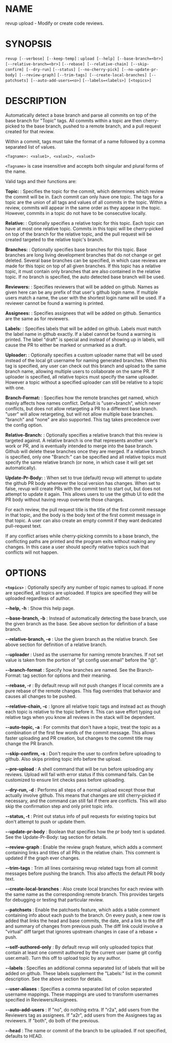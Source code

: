 # NAME

revup upload - Modify or create code reviews.

# SYNOPSIS

`revup [--verbose] [--keep-temp]`
: `upload [--help] [--base-branch=<br>] [--relative-branch=<br>]`
`[--rebase] [--relative-chain] [--skip-confirm] [--dry-run]`
`[--status] [--no-cherry-pick] [--no-update-pr-body] [--review-graph]`
`[--trim-tags] [--create-local-branches] [--patchsets] [--auto-add-users=<o>]`
`[--labels=<labels>] [<topics>]`

# DESCRIPTION

Automatically detect a base branch and parse all commits on top
of the base branch for "Topic" tags. All commits within a topic
are then cherry-picked to the base branch, pushed to a remote
branch, and a pull request created for that review.

Within a commit, tags must take the format of a name followed
by a comma separated list of values.

    <Tagname>: <value1>, <value2>, <value3>

`<Tagname>` is case insensitive and accepts both singular and plural
forms of the name.

Valid tags and their functions are:

**Topic:**
: Specifies the topic for the commit, which determines which review
the commit will be in. Each commit can only have one topic. The tags
for a topic are the union of all tags and values of all commits in the
topic. Within a review, commits will appear in the same order as they
appear in the topic. However, commits in a topic do not have to be
consecutive locally.

**Relative:**
: Optionally specifies a relative topic for this topic. Each topic can
have at most one relative topic. Commits in this topic will be cherry-picked
on top of the branch for the relative topic, and the pull request will
be created targeted to the relative topic's branch.

**Branches:**
: Optionally specifies base branches for this topic. Base branches are long
living development branches that do not change or get deleted. Several base
branches can be specified, in which case reviews are made for this topic on top
of all given branches. If this topic has a relative topic, it must contain
only branches that are also contained in the relative topic. If no branch
is specified, the auto detected base branch will be used.

**Reviewers:**
: Specifies reviewers that will be added on github. Names as given here can be
any prefix of that user's github login name. If multiple users match a name,
the user with the shortest login name will be used. If a reviewer cannot
be found a warning is printed.

**Assignees:**
: Specifies assignees that will be added on github. Semantics are the same as
for reviewers.

**Labels:**
: Specifies labels that will be added on github. Labels must match the label
name in github exactly. If a label cannot be found a warning is printed. The
label "draft" is special and instead of showing up in labels, will cause the
PR to either be marked or unmarked as a draft.

**Uploader:**
: Optionally specifies a custom uploader name that will be used instead of the
local git username for naming generated branches. When this tag is specified,
any user can check out this branch and upload to the same branch name, allowing
multiple users to collaborate on the same PR. If uploader is specified, all
relative topics must specify the same uploader. However a topic without a
specified uploader can still be relative to a topic with one.

**Branch-Format:**
: Specifies how the remote branches get named, which mainly affects how names
conflict. Default is "user+branch", which never conflicts, but does not allow
retargeting a PR to a different base branch. "user" will allow retargeting, but
will not allow multiple base branches. "branch" and "none" are also supported.
This tag takes precedence over the config option.

**Relative-Branch:**
: Optionally specifies a relative branch that this review is targeted against.
A relative branch is one that represents another user's work or PR, and is
eventually intended to merge into the base branch. Github will delete these
branches once they are merged. If a relative branch is specified, only one
"Branch:" can be specified and all relative topics must specify the same
relative branch (or none, in which case it will get set automatically).

**Update-Pr-Body:**
: When set to true (default) revup will attempt to update the github PR body
whenever the local version has changes. When set to false, revup will create
PRs with the commit text to start out, but does not attempt to update it again.
This allows users to use the github UI to edit the PR body without having
revup overwrite those changes.

For each review, the pull request title is the title of the first commit
message in that topic, and the body is the body text of the first commit
message in that topic. A user can also create an empty commit if they
want dedicated pull-request text.

If any conflict arises while cherry-picking commits to a base branch,
the conflicting paths are printed and the program exits without making
any changes. In this case a user should specify relative topics such
that conflicts will not happen.

# OPTIONS

**`<topics>`**
: Optionally specify any number of topic names to upload. If none are
specified, all topics are uploaded. If topics are specified they will
be uploaded regardless of author.

**--help, -h**
: Show this help page.

**--base-branch, -b**
: Instead of automatically detecting the base branch, use the given
branch as the base. See above section for definition of a base branch.

**--relative-branch, -e**
: Use the given branch as the relative branch. See above section for
definition of a relative branch.

**--uploader**
: Used as the username for naming remote branches. If not set value is taken
from the portion of "git config user.email" before the "@".

**--branch-format**
: Specify how branches are named. See the Branch-Format: tag section for
options and their meaning.

**--rebase, -r**
: By default revup will not push changes if local commits are a pure
rebase of the remote changes. This flag overrides that behavior and causes
all changes to be pushed.

**--relative-chain, -c**
: Ignore all relative topic tags and instead act as though each topic is
relative to the topic before it. This can save effort typing out relative
tags when you know all reviews in the stack will be dependent.

**--auto-topic, -a**
: For commits that don't have a topic, treat the topic as a combination of
the first few words of the commit message. This allows faster uploading
and PR creation, but changes to the commit title may change the PR branch.

**--skip-confirm, -s**
: Don't require the user to confirm before uploading to github. Also skips
printing topic info before the upload.

**--pre-upload**
: A shell command that will be run before uploading any reviews.
Upload will fail with error status if this command fails. Can be
customized to ensure lint checks pass before uploading.

**--dry-run, -d**
: Performs all steps of a normal upload except those that actually involve
github. This means that changes are still cherry-picked if necessary, and
the command can still fail if there are conflicts. This will also skip the
confirmation step and only print topic info.

**--status, -t**
: Print out status info of pull requests for existing topics but don't attempt
to push or update them.

**--update-pr-body**
: Boolean that specifies how the pr body text is updated. See the
Update-Pr-Body: tag section for details.

**--review-graph**
: Enable the review graph feature, which adds a comment containing links and
titles of all PRs in the relative chain. This comment is updated if the graph
ever changes.

**--trim-tags**
: Trim all lines containing revup related tags from all commit messages before
pushing the branch. This also affects the default PR body text.

**--create-local-branches**
: Also create local branches for each review with the same name as the
corresponding remote branch. This provides targets for debugging or testing
that particular review.

**--patchsets**
: Enable the patchsets feature, which adds a table comment containing info about each push
to the branch. On every push, a new row is added that links the head and base commits,
the date, and a link to the diff and summary of changes from previous push. The diff
link could involve a "virtual" diff target that ignores upstream changes in case
of a rebase + push.

**--self-authored-only**
: By default revup will only uploaded topics that contain at least one commit authored
by the current user (same git config user.email). Turn this off to upload topic by any
author.

**--labels**
: Specifies an additional comma separated list of labels that will be added on
github. These labels supplement the "Labels:" list in the commit description. See
the above section for details.

**--user-aliases**
: Specifies a comma separated list of colon separated username mappings. These
mappings are used to transform usernames specified in Reviewers/Assignees.

**--auto-add-users**
: If "no", do nothing extra. If "r2a", add users from the Reviewers tag as assignees.
If "a2r", add users from the Assignees tag as reviewers. If "both", do both of the previous.

**--head**
: The name or commit of the branch to be uploaded. If not specified, defaults to HEAD.
